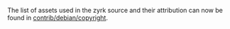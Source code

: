 The list of assets used in the zyrk source and their attribution can now be found in [contrib/debian/copyright](../contrib/debian/copyright).
